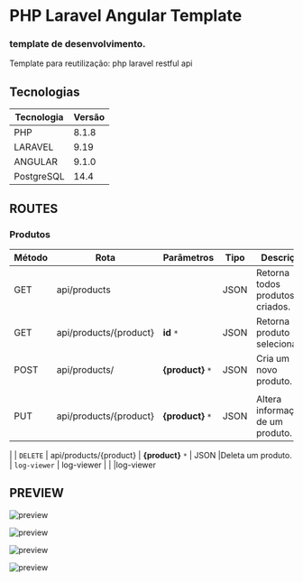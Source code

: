 # PHP Laravel Angular Template
### template de desenvolvimento. 

<p>Template para reutilização:  php laravel restful api</p>

## Tecnologias 

| Tecnologia  | Versão |
| ------ | ------ |
| PHP | 8.1.8 |
| LARAVEL | 9.19 |
| ANGULAR | 9.1.0 |
| PostgreSQL | 14.4  |


## ROUTES 

### Produtos
| Método | Rota | Parâmetros | Tipo  | Descrição
| ------ | ------ | ------ | ------ |------ |
| GET | api/products| |   JSON     | Retorna todos produtos criados.
| GET | api/products/{product}  | **id**  `*` |   JSON     | Retorna  produto selecionado. 
| POST | api/products/ |**{product}**  `*` |JSON | Cria um novo produto. 
|            |         |
| PUT | api/products/{product}  |**{product}**  `*` | JSON |Altera informações de um produto.         |  
| 
| `DELETE` |   api/products/{product}   | **{product}**  `*` | JSON |Deleta um produto.
| `log-viewer` |   log-viewer  |  |  |log-viewer
## PREVIEW

![preview](https://github.com/joseEstudos/laraAngularTemplate/blob/91dffef34b7083650c323a139dddeba7d6117499/summary/prints/produtos.png)

![preview](https://github.com/joseEstudos/laraAngularTemplate/blob/91dffef34b7083650c323a139dddeba7d6117499/summary/prints/novoProduto.png)

![preview](https://github.com/joseEstudos/laraAngularTemplate/blob/91dffef34b7083650c323a139dddeba7d6117499/summary/prints/excluirProduto.png)

![preview](https://github.com/joseEstudos/laraAngularTemplate/blob/91dffef34b7083650c323a139dddeba7d6117499/summary/prints/editarProduto.png)
